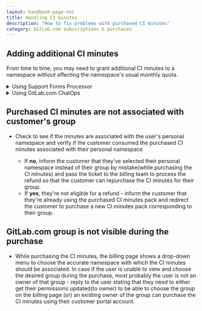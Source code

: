 ```yaml
---
layout: handbook-page-toc
title: Handling CI minutes
description: "How to fix problems with purchased CI minutes"
category: GitLab.com subscriptions & purchases
---
```


## Adding additional CI minutes

From time to time, you may need to grant additional CI minutes to a namespace
_without_ affecting the namespace's usual monthly quota.

<details>
<summary>Using Support Forms Processor</summary>

Use the
<a href="https://gitlab-com.gitlab.io/support/toolbox/forms_processor/LR/extra_minutes.html">
Extra Minutes form
</a>
.
</details>

<details>
<summary>Using GitLab.com ChatOps</summary>

View the
<a href="/handbook/support/workflows/chatops.html#setting-additional-minutes-quota-for-a-namespace">
Support ChatOps documentation
</a>
for more information.
</details>

## Purchased CI minutes are not associated with customer's group

- Check to see if the minutes are associated with the user's personal namespace and verify if the customer consumed the purchased CI minutes associated with their personal namespace 

    - If **no**, inform the customer that they've selected their personal namespace instead of their group by mistake(while purchasing the CI minutes) and pass the ticket to the billing team to process the refund so that the customer can repurchase the CI minutes for their group. 
    - If **yes**, they're not eligible for a refund - inform the customer that they're already using the purchased CI minutes pack and redirect the customer to purchase a new CI minutes pack corresponding to their group. 
    
## GitLab.com group is not visible during the purchase

- While purchasing the CI minutes, the billing page shows a drop-down menu to choose the accurate namespace with which the CI minutes should be associated. In case if the user is unable to view and choose the desired group during the purchase, most probably the user is not an owner of that group - reply to the user stating that they need to either get their permissions updated(to owner) to be able to choose the group on the billing page (or) an existing owner of the group can purchase the CI minutes using their customer portal account.


